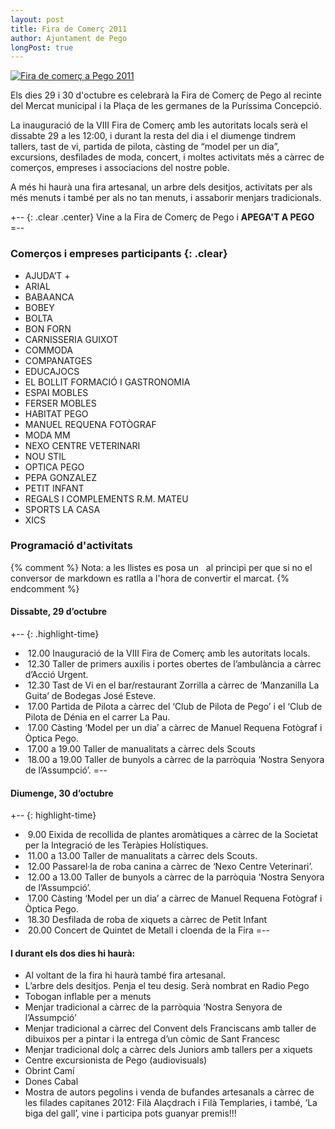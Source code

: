 ```yaml
---
layout: post
title: Fira de Comerç 2011
author: Ajuntament de Pego
longPost: true
---
```

<a href="http://www.pego.org/images/news/11272011-FiraComerc_big.png" class="inline-image" target="_blank">
    <img src="http://www.pego.org/images/news/11272011-FiraComerc_small.png" alt="Fira de comerç a Pego 2011" />
</a>

Els dies 29 i 30 d'octubre es celebrarà la Fira de Comerç de Pego al recinte del Mercat municipal i la Plaça de les germanes de la Puríssima Concepció.

La inauguració de la VIII Fira de Comerç amb les autoritats locals serà el dissabte 29 a les 12:00, i durant la resta del dia i el diumenge tindrem tallers, tast de vi, partida de pilota, càsting de “model per un dia”, excursions, desfilades de moda, concert, i moltes activitats més a càrrec de comerços, empreses i associacions del nostre poble.

A més hi haurà una fira artesanal, un arbre dels desitjos, activitats per als més menuts i també per als no tan menuts, i  assaborir menjars tradicionals.

+-- {: .clear .center}
Vine a la Fira de Comerç de Pego i <strong>APEGA'T A PEGO</strong>
=--

<!-- -**-END-**- -->

### Comerços i empreses participants {: .clear}
* AJUDA’T +
* ARIAL
* BABAANCA
* BOBEY
* BOLTA
* BON FORN
* CARNISSERIA GUIXOT
* COMMODA
* COMPANATGES
* EDUCAJOCS
* EL BOLLIT FORMACIÓ I GASTRONOMIA
* ESPAI MOBLES
* FERSER MOBLES
* HABITAT PEGO
* MANUEL REQUENA FOTÒGRAF
* MODA MM
* NEXO CENTRE VETERINARI
* NOU STIL
* OPTICA PEGO
* PEPA GONZALEZ
* PETIT INFANT
* REGALS I COMPLEMENTS R.M. MATEU
* SPORTS LA CASA
* XICS

### Programació d'activitats

{% comment %}
Nota: a les llistes es posa un &nbsp; al principi per que si no el conversor de markdown es ratlla a l'hora de convertir el marcat.
{% endcomment %}

#### Dissabte, 29 d’octubre

+-- {: .highlight-time}
* &nbsp;<time datetime="2011-11-2912:00:00">12.00</time> Inauguració de la VIII Fira de Comerç amb les autoritats locals.
* &nbsp;<time datetime="2011-11-2912:30:00">12.30</time> Taller de primers auxilis i portes obertes de l’ambulància a càrrec d’Acció Urgent.
* &nbsp;<time datetime="2011-11-2912:30:00">12.30</time> Tast de Vi en el bar/restaurant Zorrilla a càrrec de ‘Manzanilla La Guita’ de Bodegas José Esteve.
* &nbsp;<time datetime="2011-11-2917:00:00">17.00</time> Partida de Pilota a càrrec del ‘Club de Pilota de Pego’ i el ‘Club de Pilota de Dénia en el carrer La Pau.
* &nbsp;<time datetime="2011-11-2917:30:00">17.00</time> Càsting ‘Model per un dia’ a càrrec de Manuel Requena Fotògraf i Òptica Pego.
* &nbsp;<time datetime="2011-11-2917:00:00">17.00 a 19.00</time> Taller de manualitats a càrrec dels Scouts
* &nbsp;<time datetime="2011-11-2918:00:00">18.00 a 19.00</time> Taller de bunyols a càrrec de la parròquia ‘Nostra Senyora de l’Assumpció’.
=--

#### Diumenge, 30 d’octubre

+-- {: highlight-time}
* &nbsp;<time datetime="2011-11-3009:00:00">9.00</time> Eixida de recollida de plantes aromàtiques a càrrec de la Societat per la Integració de les Teràpies Holístiques.
* &nbsp;<time datetime="2011-11-3011:00:00">11.00 a 13.00</time> Taller de manualitats a càrrec dels Scouts.
* &nbsp;<time datetime="2011-11-3012:00:00">12.00</time> Passarel·la de roba canina a càrrec de ‘Nexo Centre Veterinari’.
* &nbsp;<time datetime="2011-11-3012:00:00">12.00 a 13.00</time> Taller de bunyols a càrrec de la parròquia ‘Nostra Senyora de l’Assumpció’.
* &nbsp;<time datetime="2011-11-3017:00:00">17.00</time> Càsting ‘Model per un dia’ a càrrec de Manuel Requena Fotògraf i Òptica Pego.
* &nbsp;<time datetime="2011-11-3018:30:00">18.30</time> Desfilada de roba de xiquets a càrrec de Petit Infant
* &nbsp;<time datetime="2011-11-3020:00:00">20.00</time> Concert de Quintet de Metall i cloenda de la Fira
=--

#### I durant els dos dies hi haurà:
* Al voltant de la fira hi haurà també fira artesanal.
* L’arbre dels desitjos. Penja el teu desig. Serà nombrat en Radio Pego
* Tobogan inflable per a menuts
* Menjar tradicional a càrrec de la parròquia ‘Nostra Senyora de l’Assumpció’
* Menjar tradicional a càrrec del Convent dels Franciscans amb taller de dibuixos per a pintar i la entrega d’un còmic de Sant Francesc
* Menjar tradicional dolç a càrrec dels Juniors amb tallers per a xiquets
* Centre excursionista de Pego (audiovisuals)
* Obrint Camí
* Dones Cabal
* Mostra de autors pegolins i venda de bufandes artesanals a càrrec de les filades capitanes 2012: Filà Alaçdrach i Filà Templaries, i també, ‘La biga del gall’, vine i participa pots guanyar premis!!!
